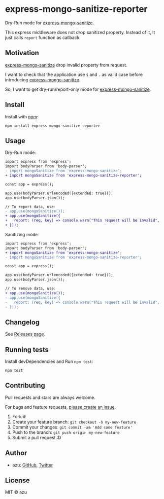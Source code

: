 # express-mongo-sanitize-reporter

Dry-Run mode for [express-mongo-sanitize](https://github.com/fiznool/express-mongo-sanitize).

This express middleware does not drop sanitized property. Instead of it, It just calls `report` function as callback.

## Motivation

[express-mongo-sanitize](https://github.com/fiznool/express-mongo-sanitize) drop invalid property from request.

I want to check that the application use `$` and `.` as valid case before introducing [express-mongo-sanitize](https://github.com/fiznool/express-mongo-sanitize).

So, I want to get dry-run/report-only mode for [express-mongo-sanitize](https://github.com/fiznool/express-mongo-sanitize).

## Install

Install with [npm](https://www.npmjs.com/):

    npm install express-mongo-sanitize-reporter

## Usage

Dry-Run mode:

```diff
import express from 'express';
import bodyParser from 'body-parser'; 
- import mongoSanitize from 'express-mongo-sanitize';
+ import mongoSanitize from 'express-mongo-sanitize-reporter';

const app = express();

app.use(bodyParser.urlencoded({extended: true}));
app.use(bodyParser.json());

// To report data, use:
- app.use(mongoSanitize());
+ app.use(mongoSanitize({
+   report: (req, key) => console.warn("This request will be invalid", req);
+ }));
```

Sanitizing mode:

```diff
import express from 'express';
import bodyParser from 'body-parser'; 
+ import mongoSanitize from 'express-mongo-sanitize';
- import mongoSanitize from 'express-mongo-sanitize-reporter';

const app = express();

app.use(bodyParser.urlencoded({extended: true}));
app.use(bodyParser.json());

// To remove data, use:
+ app.use(mongoSanitize());
- app.use(mongoSanitize({
-   report: (req, key) => console.warn("This request will be invalid", req);
- }));
```

## Changelog

See [Releases page](https://github.com/azu/express-mongo-sanitize-reporter/releases).

## Running tests

Install devDependencies and Run `npm test`:

    npm test

## Contributing

Pull requests and stars are always welcome.

For bugs and feature requests, [please create an issue](https://github.com/azu/express-mongo-sanitize-reporter/issues).

1. Fork it!
2. Create your feature branch: `git checkout -b my-new-feature`
3. Commit your changes: `git commit -am 'Add some feature'`
4. Push to the branch: `git push origin my-new-feature`
5. Submit a pull request :D

## Author

- azu: [GitHub](https://github.com/azu), [Twitter](https://twitter.com/azu_re)

## License

MIT © azu
